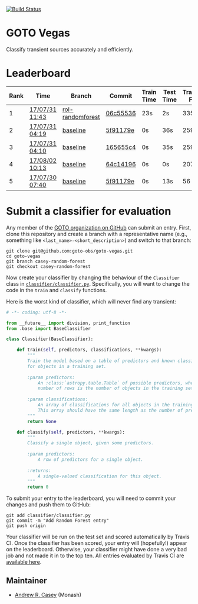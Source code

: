 [![Build Status](https://travis-ci.org/GOTO-OBS/goto-vegas.svg?branch=master)](https://travis-ci.org/GOTO-OBS/goto-vegas)

# GOTO Vegas
Classify transient sources accurately and efficiently.


# Leaderboard
| Rank | Time | Branch | Commit | Train Time | Test Time | Transients Found | Transients Missed | False Positives | Score |
|------|------|--------|--------|------------|-----------|------------------|-------------------|-----------------|-------|
|1|[17/07/31 11:43](https://travis-ci.org/GOTO-OBS/goto-vegas/builds/259332720)|[rol-randomforest](https://github.com/goto-obs/goto-vegas/tree/rol-randomforest)|[06c55536](https://github.com/goto-obs/goto-vegas/commit/06c555362f631edf51240928467b3ca2186e5f68)|23s|2s|335|51|7|0.888|
|2|[17/07/31 04:19](https://travis-ci.org/GOTO-OBS/goto-vegas/builds/259036213)|[baseline](https://github.com/goto-obs/goto-vegas/tree/baseline)|[5f91179e](https://github.com/goto-obs/goto-vegas/commit/5f91179ecd1fd825be71dc205a1881d0c45e21d8)|0s|36s|259|127|47|0.7|
|3|[17/07/31 04:10](https://travis-ci.org/GOTO-OBS/goto-vegas/builds/259237705)|[baseline](https://github.com/goto-obs/goto-vegas/tree/baseline)|[165655c4](https://github.com/goto-obs/goto-vegas/commit/165655c474774359c34de908ae4e700399e771d3)|0s|35s|259|127|47|0.7|
|4|[17/08/02 10:13](https://travis-ci.org/GOTO-OBS/goto-vegas/builds/260133168)|[baseline](https://github.com/goto-obs/goto-vegas/tree/baseline)|[64c14196](https://github.com/goto-obs/goto-vegas/commit/64c14196115a1f11f29b6325d47f3eb9a0f69657)|0s|0s|207|179|6|0.589|
|5|[17/07/30 07:40](https://travis-ci.org/GOTO-OBS/goto-vegas/builds/259036213)|[baseline](https://github.com/goto-obs/goto-vegas/tree/baseline)|[5f91179e](https://github.com/goto-obs/goto-vegas/commit/5f91179ecd1fd825be71dc205a1881d0c45e21d8)|0s|13s|56|39|56|0.569|



# Submit a classifier for evaluation
Any member of the [GOTO organization on GitHub](https://github.com/GOTO-OBS) can 
submit an entry. First, clone this repository and create a branch with a 
representative name (e.g., something like ``<last_name>-<short_description>``) 
and switch to that branch:

````
git clone git@github.com:goto-obs/goto-vegas.git
cd goto-vegas
git branch casey-random-forest
git checkout casey-random-forest
````

Now create your classifier by changing the behaviour of the ``Classifier`` class
in [``classifier/classifier.py``](classifier/classifier.py). Specifically, you
will want to change the code in the ``train`` and ``classify`` functions.

Here is the worst kind of classifier, which will never find any transient:

````python
# -*- coding: utf-8 -*-

from __future__ import division, print_function
from .base import BaseClassifier

class Classifier(BaseClassifier):

    def train(self, predictors, classifications, **kwargs):
        """
        Train the model based on a table of predictors and known classifications
        for objects in a training set.
         
        :param predictors:
            An :class:`astropy.table.Table` of possible predictors, where the
            number of rows is the number of objects in the training set.
           
        :param classifications:
            An array of classifications for all objects in the training set.
            This array should have the same length as the number of predictor rows.
        """
        return None

    def classify(self, predictors, **kwargs):
        """
        Classify a single object, given some predictors.
        
        :param predictors:
            A row of predictors for a single object.
           
        :returns:
            A single-valued classification for this object.
        """
        return 0
````

To submit your entry to the leaderboard, you will need to commit your changes and
push them to GitHub:

````
git add classifier/classifier.py
git commit -m "Add Random Forest entry"
git push origin
````

Your classifier will be run on the test set and scored automatically by Travis CI.
Once the classifier has been scored, your entry will (hopefully!) appear on the
leaderboard. Otherwise, your classifier might have done a very bad job and not made
it in to the top ten. All entries evaluated by Travis CI are [available here](entries.csv).

Maintainer
----------
- [Andrew R. Casey](http://astrowizici.st) (Monash)
